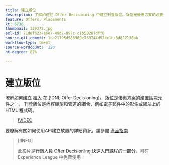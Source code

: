 ```yaml
---
title: 建立版位
description: 了解如何在 Offer Decisioning 中建立刊登版位。版位是優惠方案的必要建置區塊元件之一。
feature: Offers, Placements
kt: 6736
thumbnail: 329372.jpg
exl-id: 71d6fa23-e6e7-49d7-997c-c1b58207dff0
source-git-commit: 1ce21795d583969e753744d52bc1cc8d822130bb
workflow-type: tm+mt
source-wordcount: '120'
ht-degree: 82%

---
```


# 建立版位

瞭解如何建立 [植入](https://experienceleague.adobe.com/docs/journey-optimizer/using/offer-decisioniong/create-components/creating-placements.html?lang=zh-Hant) 在 [!DNL Offer Decisioning]。 版位是優惠方案的建置區塊元件之一。 刊登版位是內容類型和管道的組合，例如電子郵件中的影像或網站上的 HTML 程式碼。

>[!VIDEO](https://video.tv.adobe.com/v/329372?quality=12&learn=on)

要瞭解有關如何使用API建立放置的詳細資訊，請參閱 [產品指南](https://experienceleague.adobe.com/docs/journey-optimizer/using/offer-decisioniong/api-reference/offers-api/placements/create.html?lang=zh-Hant)

>[!INFO]
>
> 此影片是[行銷人員 Offer Decisioning 快速入門課程的一部分](https://experienceleague.adobe.com/?recommended=ExperiencePlatform-U-1-2020.1.offerdecisioning)，可在 Experience League 中免費使用！
